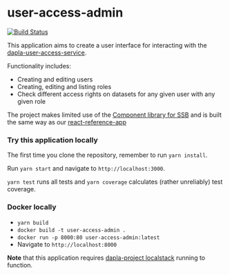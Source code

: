 # user-access-admin
[![Build Status](https://drone.prod-bip-ci.ssb.no/api/badges/statisticsnorway/user-access-admin/status.svg)](https://drone.prod-bip-ci.ssb.no/statisticsnorway/user-access-admin)

This application aims to create a user interface for interacting with the [dapla-user-access-service](https://github.com/statisticsnorway/dataset-access).

Functionality includes:
* Creating and editing users
* Creating, editing and listing roles
* Check different access rights on datasets for any given user with any given role

The project makes limited use of the [Component library for SSB](https://github.com/statisticsnorway/ssb-component-library)
and is built the same way as our [react-reference-app](https://github.com/statisticsnorway/fe-react-reference-app)

### Try this application locally
The first time you clone the repository, remember to run `yarn install`.

Run `yarn start` and navigate to `http://localhost:3000`.

`yarn test` runs all tests and `yarn coverage` calculates (rather unreliably) test coverage.

### Docker locally
* `yarn build`
* `docker build -t user-access-admin .`
* `docker run -p 8000:80 user-access-admin:latest`
* Navigate to `http://localhost:8000`

**Note** that this application requires [dapla-project localstack](https://github.com/statisticsnorway/dapla-project/blob/master/localstack/README.md)
running to function.
